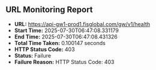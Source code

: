 ## URL Monitoring Report

- **URL:** https://api-gw1-prod1.fisglobal.com/gw/v1/health
- **Start Time:** 2025-07-30T06:47:08.331179
- **End Time:** 2025-07-30T06:47:08.431326
- **Total Time Taken:** 0.100147 seconds
- **HTTP Status Code:** 403
- **Status:** Failure
- **Failure Reason:** HTTP Status Code: 403
